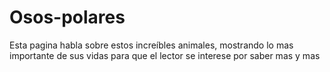 # Osos-polares
Esta pagina habla sobre estos increíbles animales, mostrando lo mas importante de sus vidas para que el lector se interese por saber mas y mas 
